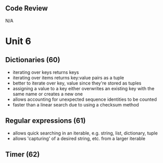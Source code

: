 ## Code Review
N/A

# Unit 6

## Dictionaries (60)
+ iterating over keys returns keys
+ iterating over items returns key:value pairs as a tuple
+ better to iterate over key, value since they're stored as tuples
+ assigning a value to a key either overwrites an existing key with the same
  name or creates a new one
+ allows accounting for unexpected sequence identities to be counted
+ faster than a linear search due to using a checksum method

## Regular expressions (61)
+ allows quick searching in an iterable, e.g. string, list, dictionary, tuple
+ allows 'capturing' of a desired string, etc. from a larger iterable

## Timer (62)